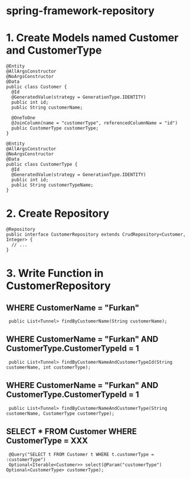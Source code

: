 # spring-framework-repository

# 1. Create Models named Customer and CustomerType
  
    @Entity
    @AllArgsConstructor
    @NoArgsConstructor
    @Data
    public class Customer {
      @Id
      @GeneratedValue(strategy = GenerationType.IDENTITY)
      public int id;
      public String customerName;

      @OneToOne
      @JoinColumn(name = "customerType", referencedColumnName = "id")
      public CustomerType customerType;
    }
  
    @Entity
    @AllArgsConstructor
    @NoArgsConstructor
    @Data
    public class CustomerType {
      @Id
      @GeneratedValue(strategy = GenerationType.IDENTITY)
      public int id;
      public String customerTypeName;
    }

# 2. Create Repository

    @Repository
    public interface CustomerRepository extends CrudRepository<Customer, Integer> {
      // ...
    }
  
# 3. Write Function in CustomerRepository

  ## WHERE CustomerName = "Furkan"
     public List<Tunnel> findByCustomerName(String customerName);
     
  ## WHERE CustomerName = "Furkan" AND CustomerType.CustomerTypeId = 1
     public List<Tunnel> findByCustomerNameAndCustomerTypeId(String customerName, int customerType);
     
  ## WHERE CustomerName = "Furkan" AND CustomerType.CustomerTypeId = 1
     public List<Tunnel> findByCustomerNameAndCustomerType(String customerName, CustomerType customerType);
     
  ## SELECT * FROM Customer WHERE CustomerType = XXX
     @Query("SELECT t FROM Customer t WHERE t.customerType = :customerType")
     Optional<Iterable<Customer>> select(@Param("customerType") Optional<CustomerType> customerType);

